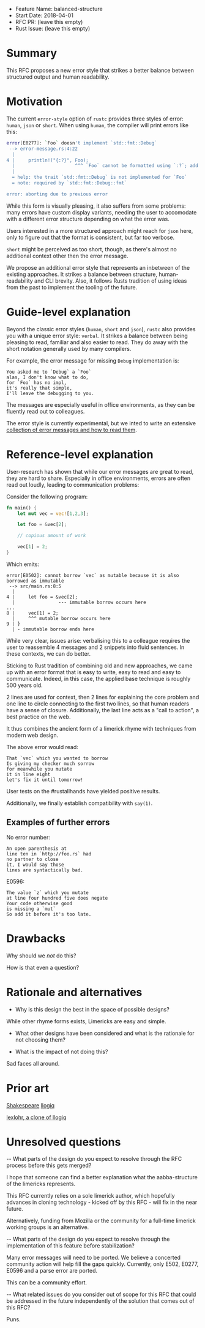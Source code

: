 - Feature Name: balanced-structure
- Start Date: 2018-04-01
- RFC PR: (leave this empty)
- Rust Issue: (leave this empty)

# Summary
[summary]: #summary

This RFC proposes a new error style that strikes a better balance between structured output and human readability.

# Motivation
[motivation]: #motivation

The current `error-style` option of `rustc` provides three styles of error: `human`, `json` or `short`. When using `human`, the compiler will print errors like this:

```sh
error[E0277]: `Foo` doesn't implement `std::fmt::Debug`
 --> error-message.rs:4:22
  |
4 |     println!("{:?}", Foo);
  |                      ^^^ `Foo` cannot be formatted using `:?`; add `#[derive(Debug)]` or manually implement `std::fmt::Debug`
  |
  = help: the trait `std::fmt::Debug` is not implemented for `Foo`
  = note: required by `std::fmt::Debug::fmt`

error: aborting due to previous error
```

While this form is visually pleasing, it also suffers from some problems: many errors have custom display variants, needing the user to accomodate with a different error structure depending on what the error was.

Users interested in a more structured approach might reach for `json` here, only to figure out that the format is consistent, but far too verbose.

`short` might be perceived as too short, though, as there's almost no additional context other then the error message.

We propose an additional error style that represents an inbetween of the existing approaches. It strikes a balance between structure, human-readability and CLI brevity. Also, it follows Rusts tradition of using ideas from the past to implement the tooling of the future.

# Guide-level explanation
[guide-level-explanation]: #guide-level-explanation

Beyond the classic error styles (`human`, `short` and `json`), `rustc` also provides you with a unique error style: `verbal`. It strikes a balance between being pleasing to read, familiar and also easier to read. They do away with the short notation generally used by many compilers.

For example, the error message for missing `Debug` implementation is:

```
You asked me to `Debug` a `Foo`
alas, I don't know what to do,
for `Foo` has no impl,
it's really that simple,
I'll leave the debugging to you.
```

The messages are especially useful in office environments, as they can be fluently read out to colleagues.

The error style is currently experimental, but we inted to write an extensive [collection of error messages and how to read them](https://books.google.de/books?hl=de&lr=&id=nFdOG5JxWZoC&oi=fnd&pg=PR9&dq=limericks+&ots=m1kV6ZKSFa&sig=2wAwaTDapYnj01S1IqujQL_z85M#v=onepage&q=limericks&f=false).


# Reference-level explanation
[reference-level-explanation]: #reference-level-explanation

User-research has shown that while our error messages are great to read, they are hard to share. Especially in office environments, errors are often read
out loudly, leading to communication problems:

Consider the following program:

```rust
fn main() {
    let mut vec = vec![1,2,3];

    let foo = &vec[2];

    // copious amount of work

    vec[1] = 2;
}
```

Which emits:

```
error[E0502]: cannot borrow `vec` as mutable because it is also borrowed as immutable
 --> src/main.rs:8:5
  |
4 |     let foo = &vec[2];
  |                --- immutable borrow occurs here
...
8 |     vec[1] = 2;
  |     ^^^ mutable borrow occurs here
9 | }
  | - immutable borrow ends here
```

While very clear, issues arise: verbalising this to a colleague requires the user to reassemble 4 messages and 2 snippets into fluid sentences. In these contexts, we can do better.

Sticking to Rust tradition of combining old and new approaches, we came up with an error format that is easy to write, easy to read and easy to communicate. Indeed, in this case, the applied base technique is roughly 500 years old.

2 lines are used for context, then 2 lines for explaining the core problem and one line to circle connecting to the first two lines, so that human readers have a sense of closure. Additionally, the last line acts as a "call to action", a best practice on the web.

It thus combines the ancient form of a limerick rhyme with techniques from modern web design.

The above error would read:

```
That `vec` which you wanted to borrow
Is giving my checker much sorrow
for meanwhile you mutate
it in line eight
let's fix it until tomorrow!
```

User tests on the #rustallhands have yielded positive results.

Additionally, we finally establish compatibility with `say(1)`.

## Examples of further errors

No error number:
```
An open parenthesis at
line ten in `http://foo.rs` had
no partner to close
it, I would say those
lines are syntactically bad.
```

E0596:

```
The value `z` which you mutate
at line four hundred five does negate
Your code otherwise good
is missing a `mut`
So add it before it's too late.
```

# Drawbacks
[drawbacks]: #drawbacks

Why should we *not* do this?

How is that even a question?

# Rationale and alternatives
[alternatives]: #alternatives

- Why is this design the best in the space of possible designs?

While other rhyme forms exists, Limericks are easy and simple.

- What other designs have been considered and what is the rationale for not choosing them?

- What is the impact of not doing this?

Sad faces all around.

# Prior art
[prior-art]: #prior-art

[Shakespeare](http://shakespearelang.sourceforge.net/)
[llogiq](https://twitter.com/llogiq)

[lexlohr, a clone of llogiq](https://twitter.com/lexlohr)

# Unresolved questions
[unresolved]: #unresolved-questions

-- What parts of the design do you expect to resolve through the RFC process before this gets merged?

I hope that someone can find a better explanation what the aabba-structure of the limericks represents.

This RFC currently relies on a sole limerick author, which hopefully advances in cloning technology - kicked off by this RFC - will fix in the near future.

Alternatively, funding from Mozilla or the community for a full-time limerick working groups is an alternative.

-- What parts of the design do you expect to resolve through the implementation of this feature before stabilization?

Many error messages will need to be ported. We believe a concerted community action will help fill the gaps quickly. Currently, only E502, E0277, E0596 and a parse error are ported.

This can be a community effort.

-- What related issues do you consider out of scope for this RFC that could be addressed in the future independently of the solution that comes out of this RFC?

Puns.
